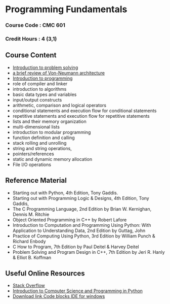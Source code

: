 # Programming Fundamentals

### Course Code : CMC 601

### Credit Hours : 4 (3,1)



## Course Content

- [Introduction to problem solving](./problemSolving.md)  
- [a brief review of Von-Neumann architecture](./von-neumann.md)
- [Introduction to programming](./intro2programming.md)
- role of compiler and linker
- introduction to algorithms
- basic data types and variables
- input/output constructs
- arithmetic, comparison and logical operators
- conditional statements and execution flow for conditional statements
- repetitive statements and execution flow for repetitive statements
- lists and their memory organization
- multi-dimensional lists
- introduction to modular programming
- function definition and calling
- stack rolling and unrolling
- string and string operations,
- pointers/references
- static and dynamic memory allocation
- File I/O operations


## Reference Material
- Starting out with Python, 4th Edition, Tony Gaddis.
- Starting out with Programming Logic & Designs, 4th Edition, Tony Gaddis,
- The C Programming Language, 2nd Edition by Brian W. Kernighan, Dennis M. Ritchie
- Object Oriented Programming in C++ by Robert Lafore
- Introduction to Computation and Programming Using Python: With Application to Understanding Data, 2nd Edition by Guttag, John
- Practice of Computing Using Python, 3rd Edition by William Punch & Richard Enbody
- C How to Program, 7th Edition by Paul Deitel & Harvey Deitel
- Problem Solving and Program Design in C++, 7th Edition by Jeri R. Hanly & Elliot B. Koffman

## Useful Online Resources
- [Stack Overflow ](https://stackoverflow.com/)
- [Introduction to Computer Science and Programming in Python](https://ocw.mit.edu/courses/electrical-engineering-and-computer-science/6-0001-introduction-to-computer-science-and-programming-in-python-fall-2016/)
- [Download link Code blocks IDE for windows](https://www.codeblocks.org/downloads/binaries/#imagesoswindows48pnglogo-microsoft-windows)

